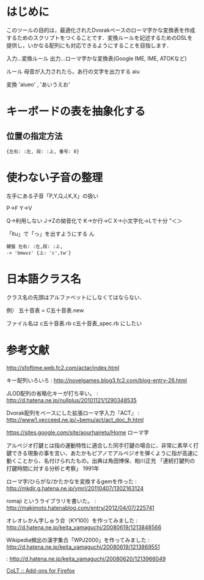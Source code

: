 # はじめに
このツールの目的は，最適化されたDvorakベースのローマ字かな変換表を作成
するためのスクリプトをつくることです．変換ルールを記述するためのDSLを
提供し，いかなる配列にも対応できるようにすることを目指します．


入力…変換ルール
出力…ローマ字かな変換表(Google IME, IME, ATOKなど)

ルール
母音が入力されたら，あ行の文字を出力する
aiu

変換 'aiueo' , 'あいうえお'

# キーボードの表を抽象化する

## 位置の指定方法
```
{左右: :左, 段: :上, 番号: 0}
```

# 使わない子音の整理

左手にある子音「P,Y,Q,J,K,X」の扱い

P->F
Y->V

Q->利用しない
J->Zの拗音化で
K->か行->C
X->小文字化->Lで十分
”＜＞

「ltu」で「っ」を出すようにする
ん

```
鍵盤 左右: :左,段: :上,
-> 'bmwvz' {上: 'c',tw'}
```

# 日本語クラス名

クラス名の先頭はアルファベットにしなくてはならない．

例）
  五十音表 = C五十音表.new

ファイル名は
  c五十音表.rb
  c五十音表_spec.rb
にしたい


# 参考文献

http://sfoftime.web.fc2.com/actar/index.html

キー配列いろいろ
: http://novelgames.blog3.fc2.com/blog-entry-26.html

JLOD配列の省略化キーが打ち辛い。
: http://d.hatena.ne.jp/nullplus/20101121/1290348535

Dvorak配列をベースにした拡張ローマ字入力『ACT』
: http://www1.vecceed.ne.jp/~bemu/act/act_doc_fr.html

https://sites.google.com/site/aourhairetu/Home
ローマ字

アルペジオ打鍵とは指の運動特性に適合した同手打鍵の場合に、非常に素早く打鍵できる現象の事を言い、あたかもピアノでアルペジオを弾くように指が高速に動くことから、名付けられたもの。出典は角田博保、粕川正充 「連続打鍵列の打鍵時間に対する分析と考察」 1991年

ローマ字/ひらがな/かたかなを変換するgemを作った
: http://mkdir.g.hatena.ne.jp/ymrl/20110407/1302163124

romaji というライブラリを書いた。
: http://makimoto.hatenablog.com/entry/2012/04/07/225741

オレオレかん字しゅう合（KY100）を作ってみました
: http://d.hatena.ne.jp/keita_yamaguchi/20080619/1213848566

Wikipedia頻出の漢字集合「WPJ2000」を作ってみました
: http://d.hatena.ne.jp/keita_yamaguchi/20080619/1213869551

: http://d.hatena.ne.jp/keita_yamaguchi/20080620/1213966049

[CoLT :: Add-ons for Firefox](https://addons.mozilla.org/ja/firefox/addon/colt/)
